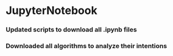 # JupyterNotebook
### Updated scripts to download all .ipynb files
### Downloaded all algorithms to analyze their intentions
